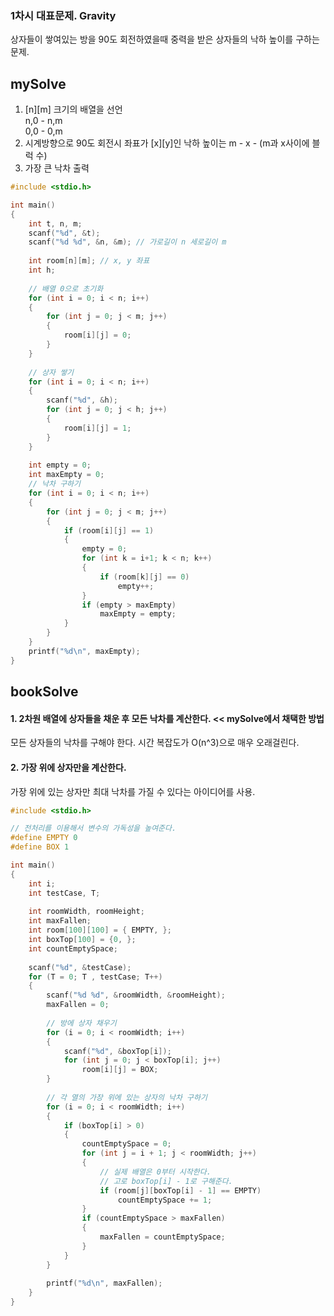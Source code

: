 ### 1차시 대표문제. Gravity   
상자들이 쌓여있는 방을 90도 회전하였을때 중력을 받은 상자들의 낙하 높이를 구하는 문제.

## mySolve
1. [n][m] 크기의 배열을 선언   
n,0 - n,m   
0,0 - 0,m
2. 시계방향으로 90도 회전시 좌표가 [x][y]인 낙하 높이는  m - x - (m과 x사이에 블럭 수)   
3. 가장 큰 낙차 출력   
```c
#include <stdio.h>

int main()
{
    int t, n, m;
    scanf("%d", &t);
    scanf("%d %d", &n, &m); // 가로길이 n 세로길이 m
    
    int room[n][m]; // x, y 좌표
    int h;
    
    // 배열 0으로 초기화
    for (int i = 0; i < n; i++)
    {
        for (int j = 0; j < m; j++)
        {
            room[i][j] = 0;
        }
    }
    
    // 상자 쌓기
    for (int i = 0; i < n; i++)
    {
        scanf("%d", &h);
        for (int j = 0; j < h; j++)
        {
            room[i][j] = 1;
        }
    }
    
    int empty = 0;
    int maxEmpty = 0;
    // 낙차 구하기
    for (int i = 0; i < n; i++)
    {
        for (int j = 0; j < m; j++)
        {
            if (room[i][j] == 1)
            {
                empty = 0;
                for (int k = i+1; k < n; k++)
                {
                    if (room[k][j] == 0)
                        empty++;
                }
                if (empty > maxEmpty)
                    maxEmpty = empty;
            }
        }
    }
    printf("%d\n", maxEmpty);
}
```



## bookSolve
#### 1. 2차원 배열에 상자들을 채운 후 모든 낙차를 계산한다. << mySolve에서 채택한 방법
모든 상자들의 낙차를 구해야 한다. 시간 복잡도가 O(n^3)으로 매우 오래걸린다.
#### 2. 가장 위에 상자만을 계산한다.
가장 위에 있는 상자만 최대 낙차를 가질 수 있다는 아이디어를 사용.
```c
#include <stdio.h>

// 전처리를 이용해서 변수의 가독성을 높여준다.
#define EMPTY 0
#define BOX 1

int main()
{
    int i;
    int testCase, T;
    
    int roomWidth, roomHeight;
    int maxFallen;
    int room[100][100] = { EMPTY, };
    int boxTop[100] = {0, };
    int countEmptySpace;
    
    scanf("%d", &testCase);
    for (T = 0; T , testCase; T++)
    {
        scanf("%d %d", &roomWidth, &roomHeight);
        maxFallen = 0;
        
        // 방에 상자 채우기
        for (i = 0; i < roomWidth; i++)
        {
            scanf("%d", &boxTop[i]);
            for (int j = 0; j < boxTop[i]; j++)
                room[i][j] = BOX;
        }
        
        // 각 열의 가장 위에 있는 상자의 낙차 구하기
        for (i = 0; i < roomWidth; i++)
        {
            if (boxTop[i] > 0)
            {
                countEmptySpace = 0;
                for (int j = i + 1; j < roomWidth; j++)
                {
                    // 실제 배열은 0부터 시작한다.
                    // 고로 boxTop[i] - 1로 구해준다.
                    if (room[j][boxTop[i] - 1] == EMPTY)
                        countEmptySpace += 1;
                }
                if (countEmptySpace > maxFallen)
                {
                    maxFallen = countEmptySpace;
                }
            }
        }
        
        printf("%d\n", maxFallen);
    }
}
```
